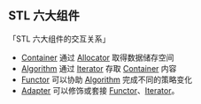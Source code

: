 ## STL 六大组件

「STL 六大组件的交互关系」
 * [Container](https://github.com/steveLauwh/SGI-STL/tree/master/The%20Annotated%20STL%20Sources%20V3.3/container) 通过 [Allocator](https://github.com/steveLauwh/SGI-STL/tree/master/The%20Annotated%20STL%20Sources%20V3.3/allocator) 取得数据储存空间
 * [Algorithm](https://github.com/steveLauwh/SGI-STL/tree/master/The%20Annotated%20STL%20Sources%20V3.3/algorithm) 通过 [Iterator](https://github.com/steveLauwh/SGI-STL/tree/master/The%20Annotated%20STL%20Sources%20V3.3/iterator) 存取 [Container](https://github.com/steveLauwh/SGI-STL/tree/master/The%20Annotated%20STL%20Sources%20V3.3/container) 内容
 * [Functor](https://github.com/steveLauwh/SGI-STL/tree/master/The%20Annotated%20STL%20Sources%20V3.3/functor-function%20object) 可以协助 [Algorithm](https://github.com/steveLauwh/SGI-STL/tree/master/The%20Annotated%20STL%20Sources%20V3.3/algorithm) 完成不同的策略变化
 * [Adapter](https://github.com/steveLauwh/SGI-STL/tree/master/The%20Annotated%20STL%20Sources%20V3.3/adapter) 可以修饰或套接 [Functor](https://github.com/steveLauwh/SGI-STL/tree/master/The%20Annotated%20STL%20Sources%20V3.3/functor-function%20object)、[Iterator](https://github.com/steveLauwh/SGI-STL/tree/master/The%20Annotated%20STL%20Sources%20V3.3/iterator)。
